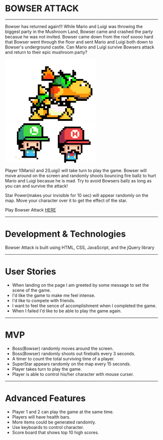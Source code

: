 # **BOWSER ATTACK**
---
Bowser has returned again!!! While Mario and Luigi was throwing the biggest party in the Mushroom Land, Bowser came and crashed the party becasue he was not invited. Bowser came down from the roof soooo hard that Bowser went through the floor and sent Mario and Luigi both down to Bowser's underground castle. Can Mario and Luigi survive Bowsers attack and return to their epic mushroom party?

![](./pictures/titlepagebowsersmall.png) ![](./pictures/titlepagesmall.gif)

Player 1(Mario) and 2(Luigi) will take turn to play the game. Bowser will move around on the screen and randomly shoots bouncing fire ballz to hurt Mario and Luigi becasue he is mad. Try to avoid Bowsers ballz as long as you can and survive the attack!

Star Power(makes your invisible for 10 sec) will appear randomly on the map. Move your character over it to get the effect of the star.

Play Bowser Attack [HERE]()

---
# Development & Technologies

Bowser Attack is built using HTML, CSS, JavaScript, and the jQuery library

---
# User Stories
- When landing on the page I am greeted by some message to set the scene of the game.
- I'd like the game to make me feel intense.
- I'd like to compete with friends.
- I want to feel the sence of accomplishment when I completed the game.
- When I failed I'd like to be able to play the game again.

---
# MVP
- Boss(Bowser) randomly moves around the screen.
- Boss(Bowser) randomly shoots out fireballs every 3 seconds.
- A timer to count the total surviving time of a player.
- SuperStar appears randomly on the map every 15 seconds.
- Player takes turn to play the game.
- Player is able to control his/her character with mouse curser.

---
# Advanced Features
- Player 1 and 2 can play the game at the same time.
- Players will have health bars.
- More items could be generated randomly.
- Use keyboards to control character.
- Score board that shows top 10 high scores.